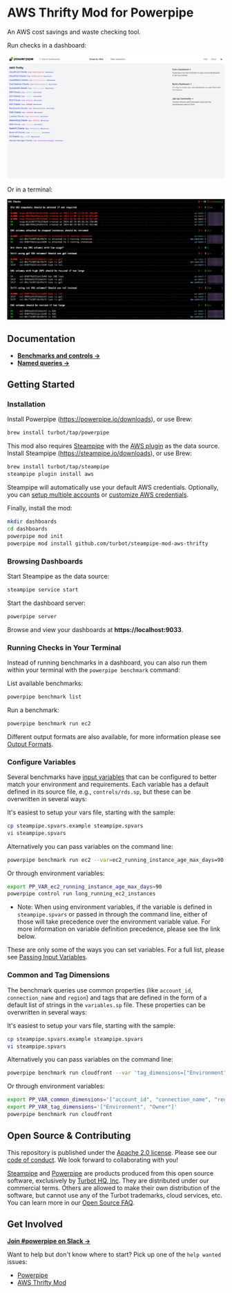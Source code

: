 # AWS Thrifty Mod for Powerpipe

An AWS cost savings and waste checking tool.

Run checks in a dashboard:

![image](https://raw.githubusercontent.com/turbot/steampipe-mod-aws-thrifty/main/docs/aws_thrifty_dashboard.png)

Or in a terminal:

![image](https://raw.githubusercontent.com/turbot/steampipe-mod-aws-thrifty/main/docs/aws_thrifty_mod_terminal.png)

## Documentation

- **[Benchmarks and controls →](https://hub.powerpipe.io/mods/turbot/aws_thrifty/controls)**
- **[Named queries →](https://hub.powerpipe.io/mods/turbot/aws_thrifty/queries)**

## Getting Started

### Installation

Install Powerpipe (https://powerpipe.io/downloads), or use Brew:

```sh
brew install turbot/tap/powerpipe
```

This mod also requires [Steampipe](https://steampipe.io) with the [AWS plugin](https://hub.steampipe.io/plugins/turbot/aws) as the data source. Install Steampipe (https://steampipe.io/downloads), or use Brew:

```sh
brew install turbot/tap/steampipe
steampipe plugin install aws
```

Steampipe will automatically use your default AWS credentials. Optionally, you can [setup multiple accounts](https://hub.steampipe.io/plugins/turbot/aws#multi-account-connections) or [customize AWS credentials](https://hub.steampipe.io/plugins/turbot/aws#configuring-aws-credentials).

Finally, install the mod:

```sh
mkdir dashboards
cd dashboards
powerpipe mod init
powerpipe mod install github.com/turbot/steampipe-mod-aws-thrifty
```

### Browsing Dashboards

Start Steampipe as the data source:

```sh
steampipe service start
```

Start the dashboard server:

```sh
powerpipe server
```

Browse and view your dashboards at **https://localhost:9033**.

### Running Checks in Your Terminal

Instead of running benchmarks in a dashboard, you can also run them within your
terminal with the `powerpipe benchmark` command:

List available benchmarks:

```sh
powerpipe benchmark list
```

Run a benchmark:

```sh
powerpipe benchmark run ec2
```

Different output formats are also available, for more information please see
[Output Formats](https://powerpipe.io/docs/reference/cli/benchmark#output-formats).

### Configure Variables

Several benchmarks have [input variables](https://powerpipe.io/docs/build/mod-variables#input-variables) that can be configured to better match your environment and requirements. Each variable has a default defined in its source file, e.g., `controls/rds.sp`, but these can be overwritten in several ways:

It's easiest to setup your vars file, starting with the sample:

```sh
cp steampipe.spvars.example steampipe.spvars
vi steampipe.spvars
```

Alternatively you can pass variables on the command line:

```sh
powerpipe benchmark run ec2 --var=ec2_running_instance_age_max_days=90
```

Or through environment variables:

```sh
export PP_VAR_ec2_running_instance_age_max_days=90 
powerpipe control run long_running_ec2_instances
```

- Note: When using environment variables, if the variable is defined in `steampipe.spvars` or passed in through the command line, either of those will take precedence over the environment variable value. For more information on variable definition precedence, please see the link below.

These are only some of the ways you can set variables. For a full list, please see [Passing Input Variables](https://powerpipe.io/docs/build/mod-variables#passing-input-variables).

### Common and Tag Dimensions

The benchmark queries use common properties (like `account_id`, `connection_name` and `region`) and tags that are defined in the form of a default list of strings in the `variables.sp` file. These properties can be overwritten in several ways:

It's easiest to setup your vars file, starting with the sample:

```sh
cp steampipe.spvars.example steampipe.spvars
vi steampipe.spvars
```

Alternatively you can pass variables on the command line:

```sh
powerpipe benchmark run cloudfront --var 'tag_dimensions=["Environment", "Owner"]'
```

Or through environment variables:

```sh
export PP_VAR_common_dimensions='["account_id", "connection_name", "region"]'
export PP_VAR_tag_dimensions='["Environment", "Owner"]'
powerpipe benchmark run cloudfront
```

## Open Source & Contributing

This repository is published under the [Apache 2.0 license](https://www.apache.org/licenses/LICENSE-2.0). Please see our [code of conduct](https://github.com/turbot/.github/blob/main/CODE_OF_CONDUCT.md). We look forward to collaborating with you!

[Steampipe](https://steampipe.io) and [Powerpipe](https://powerpipe.io) are products produced from this open source software, exclusively by [Turbot HQ, Inc](https://turbot.com). They are distributed under our commercial terms. Others are allowed to make their own distribution of the software, but cannot use any of the Turbot trademarks, cloud services, etc. You can learn more in our [Open Source FAQ](https://turbot.com/open-source).

## Get Involved

**[Join #powerpipe on Slack →](https://turbot.com/community/join)**

Want to help but don't know where to start? Pick up one of the `help wanted` issues:

- [Powerpipe](https://github.com/turbot/powerpipe/labels/help%20wanted)
- [AWS Thrifty Mod](https://github.com/turbot/steampipe-mod-aws-thrifty/labels/help%20wanted)
